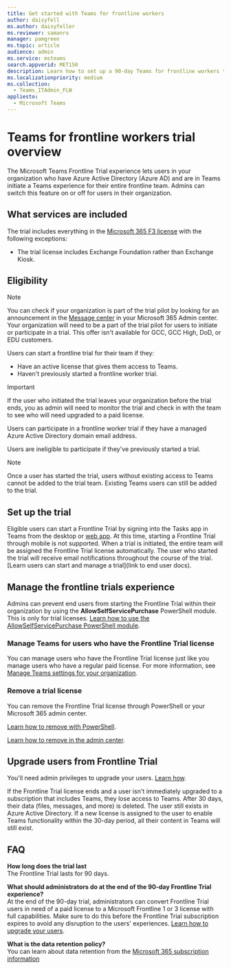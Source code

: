 ```yaml
---
title: Get started with Teams for frontline workers
author: daisyfell
ms.author: daisyfeller
ms.reviewer: samanro
manager: pamgreen
ms.topic: article
audience: admin
ms.service: msteams
search.appverid: MET150
description: Learn how to set up a 90-day Teams for frontline workers trial for your organization.
ms.localizationpriority: medium
ms.collection: 
  - Teams_ITAdmin_FLW
appliesto: 
  - Microsoft Teams
---
```


# Teams for frontline workers trial overview

The Microsoft Teams Frontline Trial experience lets users in your organization who have Azure Active Directory (Azure AD) and are in Teams initiate a Teams experience for their entire frontline team. Admins can switch this feature on or off for users in their organization.

## What services are included

The trial includes everything in the [Microsoft 365 F3 license](https://www.microsoft.com/microsoft-365/enterprise/f3) with the following exceptions:

- The trial license includes Exchange Foundation rather than Exchange Kiosk.

## Eligibility

> [!NOTE]
> You can check if your organization is part of the trial pilot by looking for an announcement in the [Message center](https://go.microsoft.com/fwlink/p/?linkid=2070717) in your Microsoft 365 Admin center. Your organization will need to be a part of the trial pilot for users to initiate or participate in a trial. This offer isn't available for GCC, GCC High, DoD, or EDU customers.

Users can start a frontline trial for their team if they:

- Have an active license that gives them access to Teams.
- Haven't previously started a frontline worker trial.

> [!IMPORTANT]
> If the user who initiated the trial leaves your organization before the trial ends, you as admin will need to monitor the trial and check in with the team to see who will need upgraded to a paid license.

Users can participate in a frontline worker trial if they have a managed Azure Active Directory domain email address.

Users are ineligible to participate if they've previously started a trial.

> [!NOTE]
> Once a user has started the trial, users without existing access to Teams cannot be added to the trial team. Existing Teams users can still be added to the trial.

## Set up the trial

Eligible users can start a Frontline Trial by signing into the Tasks app in Teams from the desktop or [web app](https://teams.microsoft.com/_#/apps/com.microsoft.teamspace.tab.planner/sections/mytasks). At this time, starting a Frontline Trial through mobile is not supported. When a trial is initiated, the entire team will be assigned the Frontline Trial license automatically. The user who started the trial will receive email notifications throughout the course of the trial. [Learn users can start and manage a trial](link to end user docs).

## Manage the frontline trials experience

Admins can prevent end users from starting the Frontline Trial within their organization by using the **AllowSelfServicePurchase** PowerShell module. This is only for trial licenses. [Learn how to use the AllowSelfServicePurchase PowerShell module](/microsoft-365/commerce/subscriptions/allowselfservicepurchase-powershell).

### Manage Teams for users who have the Frontline Trial license

You can manage users who have the Frontline Trial license just like you manage users who have a regular paid license. For more information, see [Manage Teams settings for your organization](/microsoftteams/manage-teams-overview).

### Remove a trial license

You can remove the Frontline Trial license through PowerShell or your Microsoft 365 admin center.

[Learn how to remove with PowerShell](/office365/enterprise/powershell/remove-licenses-from-user-accounts-with-office-365-powershell).

[Learn how to remove in the admin center](/microsoft-365/admin/add-users/delete-a-user).

## Upgrade users from Frontline Trial

You'll need admin privileges to upgrade your users. [Learn how](/microsoftteams/upgrade-from-teams-exploratory).

If the Frontline Trial license ends and a user isn't immediately upgraded to a subscription that includes Teams, they lose access to Teams. After 30 days, their data (files, messages, and more) is deleted. The user still exists in Azure Active Directory. If a new license is assigned to the user to enable Teams functionality within the 30-day period, all their content in Teams will still exist.

## FAQ

**How long does the trial last** <br>
The Frontline Trial lasts for 90 days.

**What should administrators do at the end of the 90-day Frontline Trial experience?** <br>
At the end of the 90-day trial, administrators can convert Frontline Trial users in need of a paid license to a Microsoft Frontline 1 or 3 license with full capabilities. Make sure to do this before the Frontline Trial subscription expires to avoid any disruption to the users' experiences. [Learn how to upgrade your users](#upgrade-users-from-frontline-trial).

**What is the data retention policy?** <br>
You can learn about data retention from the [Microsoft 365 subscription information](/microsoft-365/commerce/subscriptions/what-if-my-subscription-expires?)
